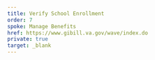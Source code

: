 ```yaml
---
title: Verify School Enrollment
order: 7
spoke: Manage Benefits
href: https://www.gibill.va.gov/wave/index.do
private: true
target: _blank
---
```

